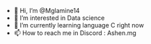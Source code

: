 - 👋 Hi, I’m @Mglamine14
- 👀 I’m interested in Data science
- 🌱 I’m currently learning language C right now
- 📫 How to reach me in Discord : Ashen.mg

<!---
Mglamine14/Mglamine14 is a ✨ special ✨ repository because its `README.md` (this file) appears on your GitHub profile.
You can click the Preview link to take a look at your changes.
--->
